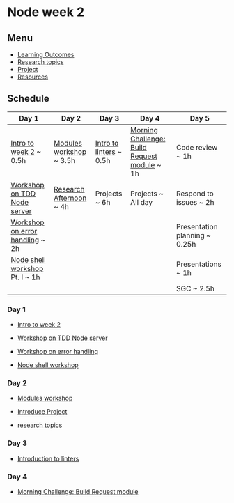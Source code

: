 # Node week 2

## Menu

- [Learning Outcomes](./learning-outcomes.md)
- [Research topics](./research-afternoon.md)
- [Project](./project.md)
- [Resources](./resources.md)

## Schedule

| Day 1                                                                                                                          | Day 2                                                                    | Day 3                                  | Day 4                                                                                                           | Day 5                         |
| ------------------------------------------------------------------------------------------------------------------------------ | ------------------------------------------------------------------------ | -------------------------------------- | --------------------------------------------------------------------------------------------------------------- | ----------------------------- |
| [Intro to week 2](https://docs.google.com/presentation/d/1irYBjLezHjh9pxoPriSnkr13qBv5QcKu-jQZrIawHl8/edit?usp=sharing) ~ 0.5h | [Modules workshop](https://github.com/m4v15/going-on-a-bear-hunt) ~ 3.5h | [Intro to linters](./linter.md) ~ 0.5h | [Morning Challenge: Build Request module](https://github.com/foundersandcoders/mc-request-module-workshop) ~ 1h | Code review ~ 1h              |
| [Workshop on TDD Node server](https://github.com/foundersandcoders/ws-tdd-node-server)                                         | [Research Afternoon](./research-afternoon.md) ~ 4h                       | Projects ~ 6h                          | Projects ~ All day                                                                                              | Respond to issues ~ 2h        |
| [Workshop on error handling](https://github.com/foundersandcoders/error-handling-workshop) ~ 2h                                |                                                                          |                                        |                                                                                                                 | Presentation planning ~ 0.25h |
| [Node shell workshop](https://github.com/foundersandcoders/Node-Shell-Workshop/) Pt. I ~ 1h                                    |                                                                          |                                        |                                                                                                                 | Presentations ~ 1h            |
|                                                                                                                                |                                                                          |                                        |                                                                                                                 | SGC ~ 2.5h                    |

### Day 1

- [Intro to week 2](https://docs.google.com/presentation/d/1irYBjLezHjh9pxoPriSnkr13qBv5QcKu-jQZrIawHl8/edit?usp=sharing)
- [Workshop on TDD Node server](https://github.com/foundersandcoders/ws-tdd-node-server)

- [Workshop on error handling](https://github.com/foundersandcoders/error-handling-workshop)

- [Node shell workshop](https://github.com/foundersandcoders/Node-Shell-Workshop/)

### Day 2

- [Modules workshop](https://github.com/m4v15/going-on-a-bear-hunt)

- [Introduce Project](./project.md)

- [research topics](./research-afternoon.md)

### Day 3

- [Introduction to linters](./linter.md)

### Day 4

- [Morning Challenge: Build Request module](https://github.com/foundersandcoders/mc-request-module-workshop)

